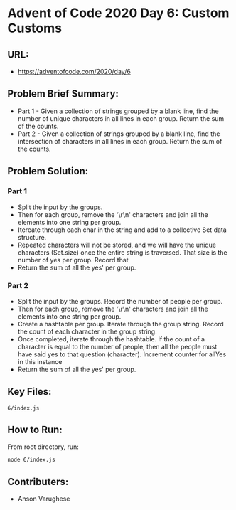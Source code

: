 # Advent of Code 2020 Day 6: Custom Customs

## URL:

* []() https://adventofcode.com/2020/day/6

## Problem Brief Summary:

* []() Part 1 - Given a collection of strings grouped by a blank line, find the number of unique characters in all lines in each group. Return the sum of the counts.
* []() Part 2 - Given a collection of strings grouped by a blank line, find the intersection of characters in all lines in each group. Return the sum of the counts.


## Problem Solution:

### Part 1 
* []() Split the input by the groups. 
* []() Then for each group, remove the '\r\n' characters and join all the elements into one string per group. 
* []() Itereate through each char in the string and add to a collective Set data structure. 
* []() Repeated characters will not be stored, and we will have the unique characters (Set.size) once the entire string is traversed. That size is the number of yes per group. Record that
* []() Return the sum of all the yes' per group.

### Part 2
* []() Split the input by the groups. Record the number of people per group.
* []() Then for each group, remove the '\r\n' characters and join all the elements into one string per group.
* []() Create a hashtable per group. Iterate through the group string. Record the count of each character in the group string.
* []() Once completed, iterate through the hashtable. If the count of a character is equal to the number of people, then all the people must have said yes to that question (character). Increment counter for allYes in this instance
* []() Return the sum of all the yes' per group.

## Key Files:

` 6/index.js `

## How to Run:

From root directory, run:

` node 6/index.js `

## Contributers:

* []() Anson Varughese
